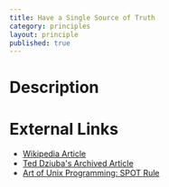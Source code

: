 ```yaml
---
title: Have a Single Source of Truth
category: principles
layout: principle
published: true
---
```


# Description

# External Links
- [Wikipedia Article](http://en.wikipedia.org/wiki/Single_Source_of_Truth)
- [Ted Dziuba's Archived Article](https://web.archive.org/web/20120204171533/http://teddziuba.com/2011/06/most-important-concept-systems-design.html)
- [Art of Unix Programming: SPOT Rule](http://www.catb.org/~esr/writings/taoup/html/ch04s02.html#spot_rule)

